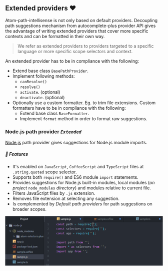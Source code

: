 ## Extended providers ❤
Atom-path-intellisense is not only based on default providers. 
Decoupling path suggestions mechanism from autocomplete-plus provider API gives the advantage of writing extended providers that cover more specific contexts and can be formatted in their own way.

> We refer as extended providers to providers targeted to a specific language or more specific scope selectors and context.

An extended provider has to be in compliance with the following:
- Extend base class `BasePathProvider`.  
- Implement following methods:
  - `canResolve()`
  - `resolve()`
  - `activate`. (optional)
  - `deactivate`. (optional)
- Optionally use a custom formatter. Eg. to trim file extensions.
  Custom formatters have to be in compliance with the following:  
  - Extend base class `BaseFormatter`.  
  - Implement `format` method in order to format raw suggestions.


### Node.js path provider _`Extended`_
[Node.js](nodejs.org/) path provider gives suggestions for Node.js module imports.  
##### :muscle: **_Features_**
- It's enabled on `JavaScript`, `CoffeeScript` and `TypeScript` files at `.string.quoted` scope selector.
- Supports both `require()` and ES6 module `import` statements.
- Provides suggestions for Node.js built-in modules, local modules (_on project_ `node_modules` _directory_) and modules relative to current file.
- Filters JavaScript files by `.js` extension.
- Removes file extension at selecting any suggestion.
- Is complemented by _Default path providers_ for path suggestions on broader scopes.

![](https://raw.githubusercontent.com/apercova/imageio/master/atom-path-intellisense/providers/node_provider.gif)
